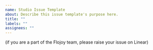 ```yaml
---
name: Studio Issue Template
about: Describe this issue template's purpose here.
title: ""
labels: ""
assignees: ""
---
```


(if you are a part of the Flojoy team, please raise your issue on Linear)
